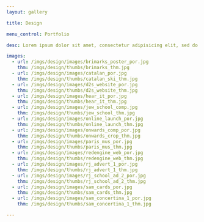 ```yaml
---
layout: gallery

title: Design

menu_control: Portfolio

desc: Lorem ipsum dolor sit amet, consectetur adipisicing elit, sed do eiusmod tempor incididunt ut labore et dolore magna aliqua. Ut enim ad minim veniam, quis nostrud exercitation ullamco laboris nisi ut aliquip ex ea commodo consequat. Duis aute irure dolor in reprehenderit in voluptate velit esse cillum dolore eu fugiat nulla pariatur. Excepteur sint occaecat cupidatat non proident, sunt in culpa qui officia deserunt mollit anim id est laborum.

images:
  - url: /imgs/design/images/brimarks_poster_por.jpg
    thm: /imgs/design/thumbs/brimarks_thm.jpg
  - url: /imgs/design/images/catalan_por.jpg
    thm: /imgs/design/thumbs/catalan_ski_thm.jpg
  - url: /imgs/design/images/d2s_website_por.jpg
    thm: /imgs/design/thumbs/d2s_website_thm.jpg
  - url: /imgs/design/images/hear_it_por.jpg
    thm: /imgs/design/thumbs/hear_it_thm.jpg
  - url: /imgs/design/images/jew_school_comp.jpg
    thm: /imgs/design/thumbs/jew_school_thm.jpg
  - url: /imgs/design/images/online_launch_por.jpg
    thm: /imgs/design/thumbs/online_launch_thm.jpg
  - url: /imgs/design/images/onwards_comp_por.jpg
    thm: /imgs/design/thumbs/onwards_crop_thm.jpg
  - url: /imgs/design/images/paris_mus_por.jpg
    thm: /imgs/design/thumbs/paris_mus_thm.jpg
  - url: /imgs/design/images/redengine_web_por.jpg
    thm: /imgs/design/thumbs/redengine_web_thm.jpg
  - url: /imgs/design/images/rj_advert_1_por.jpg
    thm: /imgs/design/thumbs/rj_advert_1_thm.jpg
  - url: /imgs/design/images/rj_school_ad_2_por.jpg
    thm: /imgs/design/thumbs/rj_school_ad_2_thm.jpg
  - url: /imgs/design/images/sam_cards_por.jpg
    thm: /imgs/design/thumbs/sam_cards_thm.jpg
  - url: /imgs/design/images/sam_concertina_1_por.jpg
    thm: /imgs/design/thumbs/sam_concertina_1_thm.jpg

---
```

